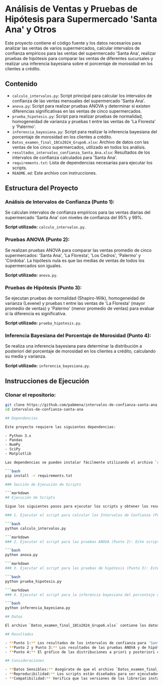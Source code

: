 # Análisis de Ventas y Pruebas de Hipótesis para Supermercado 'Santa Ana' y Otros

Este proyecto contiene el código fuente y los datos necesarios para analizar las ventas de varios supermercados, calcular intervalos de confianza empíricos para las ventas del supermercado 'Santa Ana', realizar pruebas de hipótesis para comparar las ventas de diferentes sucursales y realizar una inferencia bayesiana sobre el porcentaje de morosidad en los clientes a crédito.

## Contenido

- `calculo_intervalos.py`: Script principal para calcular los intervalos de confianza de las ventas mensuales del supermercado 'Santa Ana'.
- `anova.py`: Script para realizar pruebas ANOVA y determinar si existen diferencias significativas en las ventas de cinco supermercados.
- `prueba_hipotesis.py`: Script para realizar pruebas de normalidad, homogeneidad de varianza y pruebas t entre las ventas de 'La Floresta' y 'Palermo'.
- `inferencia_bayesiana.py`: Script para realizar la inferencia bayesiana del porcentaje de morosidad en los clientes a crédito.
- `Datos_examen_final_18Co2024_Grupo6.xlsx`: Archivo de datos con las ventas de los cinco supermercados, utilizado en todos los análisis.
- `resultados_intervalos_confianza_Santa_Ana.xlsx`: Resultados de los intervalos de confianza calculados para 'Santa Ana'.
- `requirements.txt`: Lista de dependencias necesarias para ejecutar los scripts.
- `README.md`: Este archivo con instrucciones.

## Estructura del Proyecto

### Análisis de Intervalos de Confianza (Punto 1):

Se calculan intervalos de confianza empíricos para las ventas diarias del supermercado 'Santa Ana' con niveles de confianza del 95% y 99%.

**Script utilizado:** `calculo_intervalos.py`.

### Pruebas ANOVA (Punto 2):

Se realizan pruebas ANOVA para comparar las ventas promedio de cinco supermercados: 'Santa Ana', 'La Floresta', 'Los Cedros', 'Palermo' y 'Córdoba'. La hipótesis nula es que las medias de ventas de todos los supermercados son iguales.

**Script utilizado:** `anova.py`.

### Pruebas de Hipótesis (Punto 3):

Se ejecutan pruebas de normalidad (Shapiro-Wilk), homogeneidad de varianza (Levene) y pruebas t entre las ventas de 'La Floresta' (mayor promedio de ventas) y 'Palermo' (menor promedio de ventas) para evaluar si la diferencia es significativa.

**Script utilizado:** `prueba_hipotesis.py`.

### Inferencia Bayesiana del Porcentaje de Morosidad (Punto 4):

Se realiza una inferencia bayesiana para determinar la distribución a posteriori del porcentaje de morosidad en los clientes a crédito, calculando su media y varianza.

**Script utilizado:** `inferencia_bayesiana.py`.

## Instrucciones de Ejecución

### Clonar el repositorio:

```bash
git clone https://github.com/pabmena/intervalos-de-confianza-santa-ana.git
cd intervalos-de-confianza-santa-ana

## Dependencias

Este proyecto requiere las siguientes dependencias:

- Python 3.x
- Pandas
- NumPy
- SciPy
- Matplotlib

Las dependencias se pueden instalar fácilmente utilizando el archivo `requirements.txt`. Para instalarlas, ejecuta el siguiente comando:

```bash
pip install -r requirements.txt

### Sección de Ejecución de Scripts

```markdown
## Ejecución de Scripts

Sigue los siguientes pasos para ejecutar los scripts y obtener los resultados de cada punto:

### 1. Ejecutar el script para calcular los Intervalos de Confianza (Punto 1): Este script generará el archivo resultados_intervalos_confianza_Santa_Ana.xlsx, que contendrá los intervalos de confianza de las ventas diarias del supermercado 'Santa Ana'.

```bash
python calculo_intervalos.py

```markdown
### 2. Ejecutar el script para las pruebas ANOVA (Punto 2): Este script realizará la prueba ANOVA para determinar si hay diferencias significativas entre las ventas de los cinco supermercados. Los resultados se imprimirán en la consola.

```bash
python anova.py

```markdown
### 3. Ejecutar el script para las pruebas de hipótesis (Punto 3): Este script realiza pruebas de normalidad, homogeneidad de varianza y pruebas t entre 'La Floresta' y 'Palermo'. Los resultados se mostrarán en la consola.

```bash
python prueba_hipotesis.py

```markdown
### 4. Ejecutar el script para la inferencia bayesiana del porcentaje de morosidad (Punto 4): Este script calcula la distribución a posteriori del porcentaje de morosidad y genera un gráfico (distribucion_morosidad.png) con las distribuciones a priori y posteriori.

```bash
python inferencia_bayesiana.py

## Datos

El archivo `Datos_examen_final_18Co2024_Grupo6.xlsx` contiene los datos de ventas diarias de cinco supermercados: 'Santa Ana', 'La Floresta', 'Los Cedros', 'Palermo' y 'Córdoba'. Estos datos se usan en todos los análisis descritos.

## Resultados

- **Punto 1:** Los resultados de los intervalos de confianza para 'Santa Ana' se almacenan en el archivo `resultados_intervalos_confianza_Santa_Ana.xlsx`.
- **Punto 2 y Punto 3:** Los resultados de las pruebas ANOVA y de hipótesis se imprimen directamente en la consola.
- **Punto 4:** El gráfico de las distribuciones a priori y posteriori del porcentaje de morosidad se guarda en `distribucion_morosidad.png`.

## Consideraciones

- **Datos Sensibles:** Asegúrate de que el archivo `Datos_examen_final_18Co2024_Grupo6.xlsx` no contenga información sensible antes de compartir el proyecto.
- **Reproducibilidad:** Los scripts están diseñados para ser ejecutados secuencialmente y reproducir los resultados presentados en el informe.
- **Compatibilidad:** Verifica que las versiones de las librerías instaladas sean compatibles con las especificadas en `requirements.txt`.
